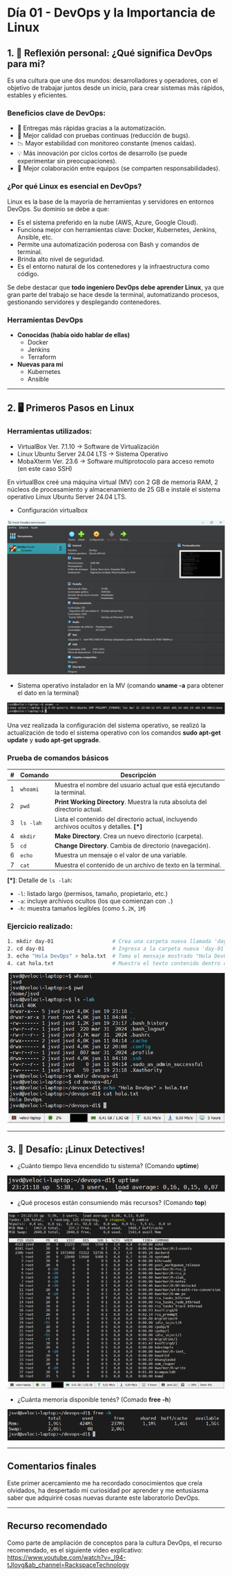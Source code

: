 # Día 01 - DevOps y la Importancia de Linux

## 1. 🧠 Reflexión personal: ¿Qué significa DevOps para mi?

Es una cultura que une dos mundos: desarrolladores y operadores, con el objetivo de trabajar juntos desde un inicio, para crear sistemas más rápidos, estables y eficientes.

### Beneficios clave de DevOps:

* 🚀 Entregas más rápidas gracias a la automatización.
* 🧪 Mejor calidad con pruebas continuas (reducción de bugs).
* 📉 Mayor estabilidad con monitoreo constante (menos caídas).
* 💡 Más innovación por ciclos cortos de desarrollo (se puede experimentar sin preocupaciones).
* 🤝 Mejor colaboración entre equipos (se comparten responsabilidades).

### ¿Por qué Linux es esencial en DevOps?

Linux es la base de la mayoría de herramientas y servidores en entornos DevOps. Su dominio se debe a que:

* Es el sistema preferido en la nube (AWS, Azure, Google Cloud).
* Funciona mejor con herramientas clave: Docker, Kubernetes, Jenkins, Ansible, etc.
* Permite una automatización poderosa con Bash y comandos de terminal.
* Brinda alto nivel de seguridad.
* Es el entorno natural de los contenedores y la infraestructura como código.

Se debe destacar que **todo ingeniero DevOps debe aprender Linux**, ya que gran parte del trabajo se hace desde la terminal, automatizando procesos, gestionando servidores y desplegando contenedores.

### Herramientas DevOps

* **Conocidas (había oido hablar de ellas)**
    * Docker
    * Jenkins
    * Terraform
* **Nuevas para mi**
    * Kubernetes
    * Ansible

---

## 2. 🖥️ Primeros Pasos en Linux

### Herramientas utilizados:
* VirtualBox Ver. 7.1.10 → Software de Virtualización
* Linux Ubuntu Server 24.04 LTS → Sistema Operativo
* MobaXterm Ver. 23.6 → Software multiprotocolo para acceso remoto (en este caso SSH)

En virtualBox creé una máquina virtual (MV) con 2 GB de memoria RAM, 2 núcleos de procesamiento y almacenamiento de 25 GB e instalé el sistema operativo Linux Ubuntu Server 24.04 LTS.

* Configuración virtualbox

![virtualbox](/assets/dia-01/virtualbox.png "virtualbox")

* Sistema operativo instalador en la MV (comando **uname -a** para obtener el dato en la terminal)

![uname](/assets/dia-01/uname.png "Ubuntu Server 24.04 LTS")

Una vez realizada la configuración del sistema operativo, se realizó la actualización de todo el sistema operativo con los comandos **sudo apt-get update** y **sudo apt-get upgrade**.

### Prueba de comandos básicos

| # | Comando  | Descripción                                                                 |
|---|----------|------------------------------------------------------------------------------|
| 1 | `whoami` | Muestra el nombre del usuario actual que está ejecutando la terminal.       |
| 2 | `pwd`    | **Print Working Directory**. Muestra la ruta absoluta del directorio actual. |
| 3 | `ls -lah`| Lista el contenido del directorio actual, incluyendo archivos ocultos y detalles. **[*]** |
| 4 | `mkdir`  | **Make Directory**. Crea un nuevo directorio (carpeta).                     |
| 5 | `cd`     | **Change Directory**. Cambia de directorio (navegación).                    |
| 6 | `echo`   | Muestra un mensaje o el valor de una variable.                              |
| 7 | `cat`    | Muestra el contenido de un archivo de texto en la terminal.                |

**[*]**: Detalle de `ls -lah`:  
- `-l`: listado largo (permisos, tamaño, propietario, etc.)  
- `-a`: incluye archivos ocultos (los que comienzan con `.`)  
- `-h`: muestra tamaños legibles (como `5.2K`, `1M`)

### Ejercicio realizado:

```bash
1. mkdir day-01                   # Crea una carpeta nueva llamada 'day-01'
2. cd day-01                      # Ingresa a la carpeta nueva 'day-01'
3. echo "Hola DevOps" > hola.txt  # Toma el mensaje mostrado "Hola DevOps" y lo almacena en un archivo con el nombre 'hola.txt'
4. cat hola.txt                   # Muestra el texto contenido dentro del archivo 'hola.txt'
```

![primerospasos](/assets/dia-01/PrimerosPasos.png "Primeros Pasos (comandos básicos)")

---

## 3. 🎯 Desafío: ¡Linux Detectives!

* ¿Cuánto tiempo lleva encendido tu sistema? (Comando **uptime**)

![uptime](/assets/dia-01/uptime.png "uptime")

* ¿Qué procesos están consumiendo más recursos? (Comando **top**)

![top](/assets/dia-01/top.png "top")

* ¿Cuánta memoria disponible tenés? (Comado **free -h**)

![free](/assets/dia-01/free-h.png "free -h")

--- 

## Comentarios finales

Este primer acercamiento me ha recordado conocimientos que creía olvidados, ha despertado mi curiosidad por aprender y me entusiasma saber que adquiriré cosas nuevas durante este laboratorio DevOps.

---

## Recurso recomendado

Como parte de ampliación de conceptos para la cultura DevOps, el recurso recomendado, es el siguiente video explicativo: 
https://www.youtube.com/watch?v=_I94-tJlovg&ab_channel=RackspaceTechnology
